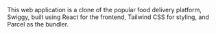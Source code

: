 This web application is a clone of the popular food delivery platform, Swiggy, built using React for the frontend, Tailwind CSS for styling, and Parcel as the bundler.
